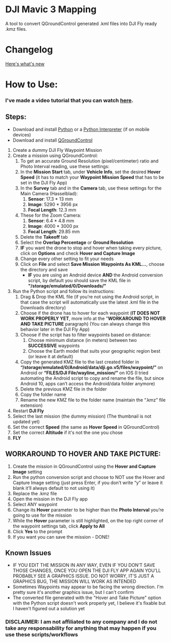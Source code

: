 # DJI Mavic 3 Mapping
A tool to convert QGroundControl generated .kml files into DJI Fly ready .kmz files.

# Changelog
[Here's what's new](CHANGELOG.md)

# How to Use:
### I've made a video tutorial that you can watch [here](https://youtu.be/4k9uwlP-x5Q).
## Steps:
* Download and install [Python](https://www.python.org/) or a [Python Interpreter](https://play.google.com/store/apps/details?id=org.qpython.qpy3&hl=en_US) (if on mobile devices)
* Download and install [QGroundControl](http://qgroundcontrol.com/)
1. Create a dummy DJI Fly Waypoint Mission
2. Create a mission using QGroundControl:
   1. To get an accurate Ground Resolution (pixel/centimeter) ratio and Photo Interval reading, use these settings:
   2. In the **Mission Start** tab, under **Vehicle Info**, set the desired **Hover Speed** (it has to match your **Waypoint Mission Speed** that has to be set in the DJI Fly App)
   3. In the **Survey** tab and in the **Camera** tab, use these settings for the Main Camera (Hasselblad):
      1. **Sensor**: 17.3 * 13 mm
      2. **Image**: 5290 * 3956 px
      3. **Focal Length**: 12.3 mm
   4. These for the Zoom Camera:
      1. **Sensor**: 6.4 * 4.8 mm
      2. **Image**: 4000 * 3000 px
      3. **Focal Length**: 29.85 mm
   5. Delete the **Takeoff** tab
   6. Select the **Overlap Percentage** or **Ground Resolution**
   7. **IF** you want the drone to stop and hover when taking every picture, click on **Options** and check **Hover and Capture Image**
   8. Change every other setting to fit your needs
   9. Click on **File** and select **Save Mission Waypoints As KML…**, choose the directory and save
      * **IF** you are using an Android device **AND** the Android conversion script, by default you should save the KML file in **"/storage/emulated/0/Downloads/"**
3. Run the Python script and follow its instructions:
   1. Drag & Drop the KML file (if you’re not using the Android script, in that case the script will automatically use the latest .kml file in the Downloads directory)
   2. Choose if the drone has to hover for each waypoint (**IT DOES NOT WORK PROPERLY YET**, more info at the "**WORKAROUND TO HOVER AND TAKE PICTURE** paragraph) (You can always change this behavior later in the DJI Fly App)
   3. Choose if the script has to filter waypoints based on distance:
      1. Choose minimum distance (in meters) between two **SUCCESSIVE** waypoints
      2. Choose the Earth model that suits your geographic region best (or leave it at default)
   4. Copy the generated KMZ file to the last created folder in **“/storage/emulated/0/Android/data/dji.go.v5/files/waypoint/”** on Android or **“FILES/DJI File/wayline_mission/”** on IOS (I tried automating the Android script to copy and rename the file, but since Android 10, apps can’t access the Android/data folder anymore)
   5. Delete the previous KMZ file in the folder
   6. Copy the folder name
   7. Rename the new KMZ file to the folder name (maintain the “.kmz” file extension)
4. Restart **DJI Fly**
5. Select the last mission (the dummy mission) (The thumbnail is not updated yet)
6. Set the correct **Speed** (the same as **Hover Speed** in QGroundControl)
7. Set the correct **Altitude** if it's not the one you chose
8. **FLY**

## WORKAROUND TO HOVER AND TAKE PICTURE:
1. Create the mission in QGroundControl using the **Hover and Capture Image** setting
2. Run the python conversion script and choose to NOT use the Hover and Capture Image setting (just press Enter, if you don’t write “y” or leave it blank it’ll always default to not using it)
3. Replace the .kmz file
4. Open the mission in the DJI Fly app
5. Select ANY waypoint
6. Change its **Hover** parameter to be higher than the **Photo Interval** you’re going to use for the mission
7. While the **Hover** parameter is still highlighted, on the top right corner of the waypoint settings tab, click **Apply to All**
8. Click **Yes** to the prompt
9. If you want you can save the mission - DONE!

## Known Issues
* IF YOU EDIT THE MISSION IN ANY WAY, EVEN IF YOU DON’T SAVE THOSE CHANGES, ONCE YOU OPEN THE DJI FLY APP AGAIN YOU’LL PROBABLY SEE A GRAPHICS ISSUE. DO NOT WORRY, IT’S JUST A GRAPHICS BUG, THE MISSION WILL WORK AS INTENDED
* Sometimes Waypoints may appear to be facing the wrong direction. I'm pretty sure it's another graphics issue, but I can't confirm
* The converted file generated with the "Hover and Take Picture" option with the Python script doesn't work properly yet, I believe it's fixable but I haven't figured out a solution yet

### DISCLAIMER: I am not affiliated to any company and I do not take any responsability for anything that may happen if you use these scripts/workflows
